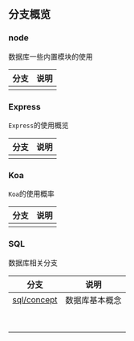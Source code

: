 ## 分支概览

### node

数据库一些内置模块的使用

| 分支 | 说明 |
| ---- | ---- |
|      |      |



### Express

`Express`的使用概览

| 分支 | 说明 |
| ---- | ---- |
|      |      |



### Koa

`Koa`的使用概率

| 分支 | 说明 |
| ---- | ---- |
|      |      |





### SQL

数据库相关分支

| 分支          | 说明           |
| ------------- | -------------- |
| [sql/concept](https://github.com/coder-klaus/node-tutorial/tree/sql/concept) | 数据库基本概念 |
|               |                |
|               |                |
|               |                |
|               |                |
|               |                |
|               |                |
|               |                |
|               |                |

